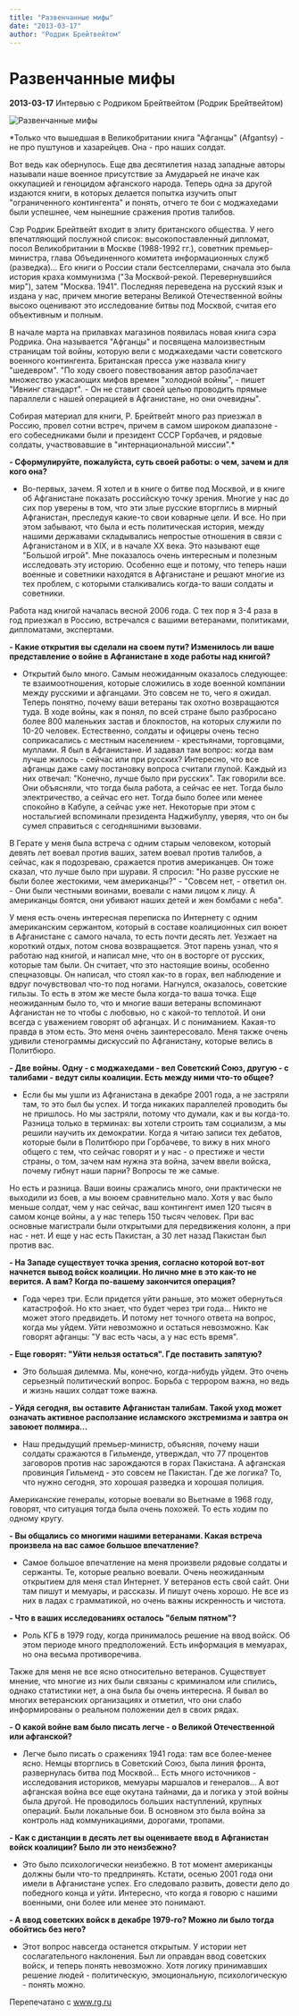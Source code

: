 ```yaml
---
title: "Развенчанные мифы"
date: "2013-03-17"
author: "Родрик Брейтвейтом"
---
```


# Развенчанные мифы

**2013-03-17** Интервью с Родриком Брейтвейтом (Родрик Брейтвейтом)

![Развенчанные мифы](http://www.rg.ru/img/content/46/35/87/breit.jpg)

*Только что вышедшая в Великобритании книга "Афганцы" (Afgantsy) - не про пуштунов и хазарейцев. Она - про наших солдат.

Вот ведь как обернулось. Еще два десятилетия назад западные авторы называли наше военное присутствие за Амударьей не иначе как оккупацией и геноцидом афганского народа. Теперь одна за другой издаются книги, в которых делается попытка изучить опыт "ограниченного контингента" и понять, отчего те бои с моджахедами были успешнее, чем нынешние сражения против талибов.

Сэр Родрик Брейтвейт входит в элиту британского общества. У него впечатляющий послужной список: высокопоставленный дипломат, посол Великобритании в Москве (1988-1992 гг.), советник премьер-министра, глава Объединенного комитета информационных служб (разведка)... Его книги о России стали бестселлерами, сначала это была история краха коммунизма ("За Москвой-рекой. Перевернувшийся мир"), затем "Москва. 1941". Последняя переведена на русский язык и издана у нас, причем многие ветераны Великой Отечественной войны высоко оценивают это исследование битвы под Москвой, считая его объективным и полным.

В начале марта на прилавках магазинов появилась новая книга сэра Родрика. Она называется "Афганцы" и посвящена малоизвестным страницам той войны, которую вели с моджахедами части советского военного контингента. Британская пресса уже назвала книгу "шедевром". "По ходу своего повествования автор разоблачает множество ужасающих мифов времен "холодной войны", - пишет "Ивнинг cтандарт". - Он не ставит своей целью проводить прямые параллели с нашей операцией в Афганистане, но они очевидны".

Собирая материал для книги, Р. Брейтвейт много раз приезжал в Россию, провел сотни встреч, причем в самом широком диапазоне - его собеседниками были и президент СССР Горбачев, и рядовые солдаты, участвовавшие в "интернациональной миссии".*

**- Сформулируйте, пожалуйста, суть своей работы: о чем, зачем и для кого она?**

- Во-первых, зачем. Я хотел и в книге о битве под Москвой, и в книге об Афганистане показать российскую точку зрения. Многие у нас до сих пор уверены в том, что эти злые русские вторглись в мирный Афганистан, преследуя какие-то свои коварные цели. И все. Но при этом забывают, что была и есть политическая история, между нашими державами складывались непростые отношения в связи с Афганистаном и в XIX, и в начале XX века. Это называют еще "Большой игрой". Мне показалось очень интересным и полезным исследовать эту историю. Особенно еще и потому, что теперь наши военные и советники находятся в Афганистане и решают многие из тех проблем, с которыми сталкивались когда-то ваши солдаты и советники.

Работа над книгой началась весной 2006 года. С тех пор я 3-4 раза в год приезжал в Россию, встречался с вашими ветеранами, политиками, дипломатами, экспертами.

**- Какие открытия вы сделали на своем пути? Изменилось ли ваше представление о войне в Афганистане в ходе работы над книгой?**

- Открытий было много. Самым неожиданным оказалось следующее: те взаимоотношения, которые сложились в ходе военной компании между русскими и афганцами. Это совсем не то, чего я ожидал. Теперь понятно, почему ваши ветераны так охотно возвращаются туда. В ходе войны, как я понял, по всей стране было разбросано более 800 маленьких застав и блокпостов, на которых служили по 10-20 человек. Естественно, солдаты и офицеры очень тесно соприкасались с местным населением - крестьянами, торговцами, муллами. Я был в Афганистане. И задавал там вопрос: когда вам лучше жилось - сейчас или при русских? Интересно, что все афганцы даже саму постановку вопроса считали глупой. Каждый из них отвечал: "Конечно, лучше было при русских". Так говорили все. Они объясняли, что тогда была работа, а сейчас ее нет. Тогда было электричество, а сейчас его нет. Тогда было более или менее спокойно в Кабуле, а сейчас уже нет. Некоторые при этом с ностальгией вспоминали президента Наджибуллу, уверяя, что он бы сумел справиться с сегодняшними вызовами.

В Герате у меня была встреча с одним старым человеком, который девять лет воевал против ваших, затем воевал против талибов, а сейчас, как я подозреваю, сражается против американцев. Он тоже сказал, что лучше было при шурави. Я спросил: "Но разве русские не были более жестокими, чем американцы?" - "Совсем нет, - ответил он. - Они были честными воинами, воевали с нами лицом к лицу. А американцы боятся, они убивают наших детей и жен бомбами с неба".

У меня есть очень интересная переписка по Интернету с одним американским сержантом, который в составе коалиционных сил воюет в Афганистане с самого начала, то есть почти десять лет. Уезжает на короткий отдых, потом снова возвращается. Этот парень узнал, что я работаю над книгой, и написал мне, что он в восторге от русских, которые там были. Он считает, что это настоящие воины, особенно спецназовцы. Он написал, что стоял как-то в горах, вел наблюдение и вдруг почувствовал что-то под ногами. Нагнулся, оказалось, советские гильзы. То есть в этом же месте была когда-то ваша точка. Еще неожиданным было то, что и многие ваши ветераны вспоминают Афганистан не то чтобы с любовью, но с какой-то теплотой. И они всегда с уважением говорят об афганцах. И с пониманием. Какая-то правда в этом есть. Это меня очень заинтересовало. Меня также очень удивили стенограммы дискуссий по Афганистану, которые велись в Политбюро.

**- Две войны. Одну - с моджахедами - вел Советский Союз, другую - с талибами - ведут силы коалиции. Есть между ними что-то общее?**

- Если бы мы ушли из Афганистана в декабре 2001 года, а не застряли там, то это был бы успех. И тогда никаких параллелей проводить бы не пришлось. Но мы застряли, потому что думали, как и вы когда-то. Разница только в терминах: вы хотели строить там социализм, а мы решили научить их демократии. Когда я читаю записи тех дебатов, которые были в Политбюро при Горбачеве, то вижу в них много общего с тем, что сейчас говорят и у нас - о престиже и чести страны, о том, зачем нам нужна эта война, зачем ввели войска, почему гибнут наши парни? Вопросы те же самые.

Но есть и разница. Ваши воины сражались много, они практически не выходили из боев, а мы воюем сравнительно мало. Хотя у вас было меньше солдат, чем у нас сейчас, ваш контингент имел 120 тысяч в самом конце войны, а у нас теперь 150 тысяч человек. При вас основные магистрали были открытыми для передвижения колонн, а при нас - нет. И еще у нас есть Пакистан, а 30 лет назад Пакистан был против вас.

**- На Западе существует точка зрения, согласно которой вот-вот начнется вывод войск коалиции. Но лично мне в это как-то не верится. А вам? Когда по-вашему закончится операция?**

- Года через три. Если придется уйти раньше, это может обернуться катастрофой. Но кто знает, что будет через три года... Никто не может этого предвидеть. И потому нет точного ответа на вопрос, когда мы уйдем. Уйти невозможно и остаться невозможно. Как говорят афганцы: "У вас есть часы, а у нас есть время".

**- Еще говорят: "Уйти нельзя остаться". Где поставить запятую?**

- Это большая дилемма. Мы, конечно, когда-нибудь уйдем. Это очень серьезный политический вопрос. Борьба с террором важна, но ведь и жизнь наших солдат тоже важна.

**- Уйдя сегодня, вы оставите Афганистан талибам. Такой уход может означать активное расползание исламского экстремизма и завтра он завоюет полмира...**

- Наш предыдущий премьер-министр, объясняя, почему наши солдаты сражаются в Гильменде, утверждал, что 77 процентов заговоров против нас зарождаются в горах Пакистана. А афганская провинция Гильменд - это совсем не Пакистан. Где же логика? То, что нужно сегодня, это хорошая разведка и хорошая полиция.

Американские генералы, которые воевали во Вьетнаме в 1968 году, говорят, что ситуация тогда была очень похожей. То есть ходим по одному кругу.

**- Вы общались со многими нашими ветеранами. Какая встреча произвела на вас самое большое впечатление?**

- Самое большое впечатление на меня произвели рядовые солдаты и сержанты. Те, которые реально воевали. Очень неожиданным открытием для меня стал Интернет. У ветеранов есть свой сайт. Они там пишут и мемуары, и рассказы. И пишут очень хорошо. Не все из них в ладах с грамматикой, но очень важны искренность и чистота.

**- Что в ваших исследованиях осталось "белым пятном"?**

- Роль КГБ в 1979 году, когда принималось решение на ввод войск. Об этом периоде много предположений. Есть информация в мемуарах, но она весьма противоречива.

Также для меня не все ясно относительно ветеранов. Существует мнение, что многие из них были связаны с криминалом или спились, однако статистики нет, а она была бы очень интересна. Я бывал во многих ветеранских организациях и отметил, что они слабо информированы о реальном положении дел в своих рядах.

**- О какой войне вам было писать легче - о Великой Отечественной или афганской?**

- Легче было писать о сражениях 1941 года: там все более-менее ясно. Немцы вторглись в Советский Союз, была линия фронта, развернулась битва под Москвой... Есть много источников - исследования историков, мемуары маршалов и генералов... А вот афганская война все еще окутана тайнами, да и логика у этой войны была другой. Не проводилось больших наступлений, крупных операций. Были локальные бои. В основном это была война за контроль над коммуникациями, дорогами, тропами.

**- Как с дистанции в десять лет вы оцениваете ввод в Афганистан войск коалиции? Было ли это неизбежно?**

- Это было психологически неизбежно. В тот момент американцы должны были что-то предпринять. Кстати, осенью 2001 года они имели в Афганистане успех. Его следовало развить, довести дело до победного конца и уйти. Интересно, что когда я говорю с нашими военными, они более или менее это понимают.

**- А ввод советских войск в декабре 1979-го? Можно ли было тогда обойтись без него?**

- Этот вопрос навсегда останется открытым. У истории нет сослагательного наклонения. Был ли оправдан ввод советских войск, и теперь понять невозможно. Хотя логику принимавших решение людей - политическую, эмоциональную, психологическую - понять можно.

Перепечатано с www.rg.ru